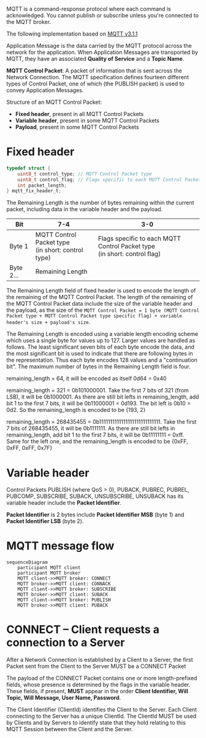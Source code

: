 MQTT is a command-response protocol where each command is acknowledged. You cannot publish or subscribe unless you're connected to the MQTT broker.

The following implementation based on [MQTT v3.1.1](https://docs.oasis-open.org/mqtt/mqtt/v3.1.1/os/mqtt-v3.1.1-os.pdf)

Application Message is the data carried by the MQTT protocol across the network for the application. When Application Messages are transported by MQTT, they have an associated **Quality of Service** and a **Topic Name**.

**MQTT Control Packet**: A packet of information that is sent across the Network Connection. The MQTT specification defines fourteen different types of Control Packet, one of which (the PUBLISH packet) is used to convey Application Messages.

Structure of an MQTT Control Packet:
* **Fixed header**, present in all MQTT Control Packets
* **Variable header**, present in some MQTT Control Packets
* **Payload**, present in some MQTT Control Packets

# Fixed header

```c
typedef struct {
    uint8_t control_type; // MQTT Control Packet type
    uint8_t control_flag; // Flags specific to each MQTT Control Packet type
    int packet_length;
} mqtt_fix_header_t;
```
The Remaining Length is the number of bytes remaining within the current packet, including data in the variable header and the payload. 

<table>
    <thead>
        <tr>
            <th>Bit</th>
            <th>7-4</th>
            <th>3-0</th>
        </tr>
    </thead>
    <tbody>
        <tr>
            <td>Byte 1</td>
            <td>MQTT Control Packet type <br>(in short: control type)</td>
            <td>Flags specific to each MQTT Control Packet type <br> (in short: control flag)</td>
        </tr>
        <tr>
            <td>Byte 2...</td>
            <td colspan=2>Remaining Length</td>
        </tr>
    </tbody>
</table>

The Remaining Length field of fixed header is used to encode the length of the remaining of the MQTT Control Packet. The length of the remaining of the MQTT Control Packet data include the size of the variable header and the payload, as the size of the ``MQTT Control Packet = 1 byte (MQTT Control Packet type + MQTT Control Packet type specific flag) + variable header's size + payload's size``.

The Remaining Length is encoded using a variable length encoding scheme which uses a single byte for values up to 127. Larger values are handled as follows. The least significant seven bits of each byte encode the data, and the most significant bit is used to indicate that there are following bytes in the representation. Thus each byte encodes 128 values and a "continuation bit". The maximum number of bytes in the Remaining Length field is four.

remaining_length = 64, it will be encoded as itself 0d64 = 0x40

remaining_length = 321 = 0b101000001. Take the first 7 bits of 321 (from LSB), it will be 0b1000001. As there are still bit lefts in remaining_length, add bit 1 to the first 7 bits, it will be 0b11000001 = 0d193. The bit left is 0b10 = 0d2. So the remaining_length is encoded to be {193, 2} 

remaining_length = 268435455 = 0b1111111111111111111111111111. Take the first 7 bits of 268435455, it will be 0b1111111. As there are still bit lefts in remaining_length, add bit 1 to the first 7 bits, it will be 0b11111111 = 0xff. Same for the left one, and the remaining_length is encoded to be {0xFF, 0xFF, 0xFF, 0x7F}

# Variable header
Control Packets PUBLISH (where QoS > 0), PUBACK, PUBREC, PUBREL, PUBCOMP, SUBSCRIBE, SUBACK, UNSUBSCRIBE, UNSUBACK has its variable header include the **Packet Identifier**.

**Packet Identifier** is 2 bytes include **Packet Identifier MSB** (byte 1) and **Packet Identifier LSB** (byte 2).

# MQTT message flow

```mermaid
sequenceDiagram
    participant MQTT client
    participant MQTT broker
    MQTT client->>MQTT broker: CONNECT
    MQTT broker->>MQTT client: CONNACK
    MQTT client->>MQTT broker: SUBSCRIBE
    MQTT broker->>MQTT client: SUBACK
    MQTT client->>MQTT broker: PUBLISH
    MQTT broker->>MQTT client: PUBACK
```

# CONNECT – Client requests a connection to a Server 
After a Network Connection is established by a Client to a Server, the first Packet sent from the Client to the Server MUST be a CONNECT Packet

The payload of the CONNECT Packet contains one or more length-prefixed fields, whose presence is determined by the flags in the variable header. These fields, if present, **MUST** appear in the order **Client Identifier, Will Topic, Will Message, User Name, Password**.

The Client Identifier (ClientId) identifies the Client to the Server. Each Client connecting to the Server has a unique ClientId. The ClientId MUST be used by Clients and by Servers to identify state that they hold relating to this MQTT Session between the Client and the Server.